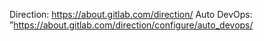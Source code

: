 Direction: https://about.gitlab.com/direction/
Auto DevOps: ”https://about.gitlab.com/direction/configure/auto_devops/
